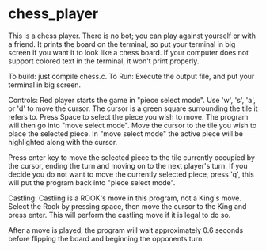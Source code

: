 # chess_player
This is a chess player. There is no bot; you can play against yourself or with a friend. It prints the board on the terminal, so put your terminal in big screen if you want it to look like a chess board. If your computer does not support colored text in the terminal, it won't print properly.

To build: just compile chess.c.
To Run: Execute the output file, and put your terminal in big screen.

Controls:
Red player starts the game in "piece select mode".
Use 'w', 's', 'a', or 'd' to move the cursor. The cursor is a green square surrounding the tile it refers to.
Press Space to select the piece you wish to move. The program will then go into "move select mode".
Move the cursor to the tile you wish to place the selected piece. In "move select mode" the active piece will be highlighted along with the cursor.

Press enter key to move the selected piece to the tile currently occupied by the cursor, ending the turn and moving on to the next player's turn.
If you decide you do not want to move the currently selected piece, press 'q', this will put the program back into "piece select mode".

Castling: Castling is a ROOK's move in this program, not a King's move. Select the Rook by pressing space, then move the cursor to the King and press enter.
This will perform the castling move if it is legal to do so.

After a move is played, the program will wait approximately 0.6 seconds before flipping the board and beginning the opponents turn.
